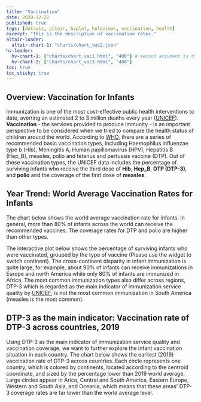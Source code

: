 ```yaml
---
title: "Vaccination"
date: 2020-12-21
published: true
tags: [dataviz, altair, hvplot, holoviews, vaccination, health]
excerpt: "This is the description of vaccination rates."
altair-loader:
  altair-chart-1: "charts/chart_vac2.json"
hv-loader:
  hv-chart-1: ["charts/chart_vac1.html", "400"] # second argument is the height
  hv-chart-2: ["charts/chart_vac3.html", "400"]
toc: true
toc_sticky: true
---
```

## Overview: Vaccination for Infants
Immunization is one of the most cost-effective public health interventions to date, averting an estimated 2 to 3 million deaths every year ([UNICEF](https://data.unicef.org/topic/child-health/immunization/)). **Vaccination** - the services provided to produce immunity - is an important perspective to be considered when we tried to compare the health status of children around the world. According to [WHO](https://www.who.int/news-room/fact-sheets/detail/immunization-coverage), there are a series of recommended basic vaccination types, including Haemophilus influenzae type b (Hib), Meningitis A, Human papillomavirus (HPV), Hepatitis B (Hep_B), measles, polio and tetanus and pertussis vaccine (DTP). Out of these vaccination types, the UNICEF data includes the percentage of surviving infants who receive the third dose of **Hib**, **Hep_B**, **DTP (DTP-3)**, and **polio** and the coverage of the first dose of **measles**. 

## Year Trend: World Average Vaccination Rates for Infants

The chart below shows the world average vaccination rate for infants. In general, more than 80% of infants across the world can receive the recommended vaccines. The coverage rates for DTP and polio are higher than other types.

<div id="hv-chart-2"></div>

The interactive plot below shows the percentage of surviving infants who were vaccinated, grouped by the type of vaccine (Please use the widget to switch continent). The cross-continent disparity in infant immunization is quite large, for example, about 90% of infants can receive immunizations in Europe and north America while only 80% of infants are immunized in Africa. The most common immunization types also differ across regions, DTP-3 which is regarded as the main indicator of immunization service quality by [UNICEF](https://data.unicef.org/topic/child-health/immunization/), is not the most common immunization in South America (measles is the most common).

<div id="hv-chart-1"></div>


## DTP-3 as the main indicator: Vaccination rate of DTP-3 across countries, 2019

Using DTP-3 as the main indicator of immunization service quality and vaccination coverage, we want to further explore the infant vaccination situation in each country. The chart below shows the earliest (2019) vaccination rate of DTP-3 across countries. Each circle represents one country, which is colored by continents, located according to the centroid coordinate, and sized by the percentage lower than 2019 world average. Large circles appear in Arica, Central and South America, Eastern Europe, Western and South Asia, and Oceania, which means that these areas' DTP-3 coverage rates are far lower than the world average level.

<div id="altair-chart-1"></div>

